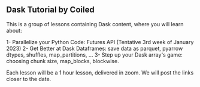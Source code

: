 ## Dask Tutorial by Coiled

This is a group of lessons containing Dask content, where you will learn about:

1- Parallelize your Python Code: Futures API (Tentative 3rd week of January 2023)
2- Get Better at Dask Dataframes: save data as parquet, pyarrow dtypes, shuffles, map_partitions, ...
3- Step up your Dask array's game: choosing chunk size, map_blocks, blockwise.

Each lesson will be a 1 hour lesson, delivered in zoom. We will post the links closer to the date.